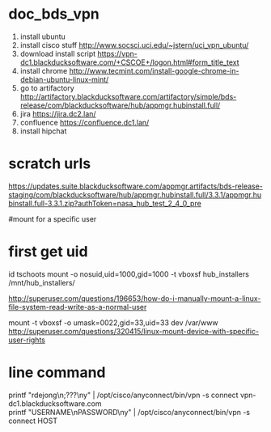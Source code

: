 # doc_bds_vpn

1. install ubuntu
2. install cisco stuff
http://www.socsci.uci.edu/~jstern/uci_vpn_ubuntu/
3. download install script
https://vpn-dc1.blackducksoftware.com/+CSCOE+/logon.html#form_title_text
4. install chrome
http://www.tecmint.com/install-google-chrome-in-debian-ubuntu-linux-mint/
5. go to artifactory
http://artifactory.blackducksoftware.com/artifactory/simple/bds-release/com/blackducksoftware/hub/appmgr.hubinstall.full/
6. jira
https://jira.dc2.lan/
7. confluence
https://confluence.dc1.lan/
8. install hipchat

# scratch urls
https://updates.suite.blackducksoftware.com/appmgr.artifacts/bds-release-staging/com/blackducksoftware/hub/appmgr.hubinstall.full/3.3.1/appmgr.hubinstall.full-3.3.1.zip?authToken=nasa_hub_test_2_4_0_pre


#mount for a specific user
# first get uid
id tschoots
mount -o nosuid,uid=1000,gid=1000 -t vboxsf hub_installers /mnt/hub_installers/

http://superuser.com/questions/196653/how-do-i-manually-mount-a-linux-file-system-read-write-as-a-normal-user

mount -t vboxsf -o umask=0022,gid=33,uid=33 dev /var/www
http://superuser.com/questions/320415/linux-mount-device-with-specific-user-rights

# line command
printf "rdejong\n;???\ny" | /opt/cisco/anyconnect/bin/vpn -s connect vpn-dc1.blackducksoftware.com<br>
printf "USERNAME\nPASSWORD\ny" | /opt/cisco/anyconnect/bin/vpn -s connect HOST
